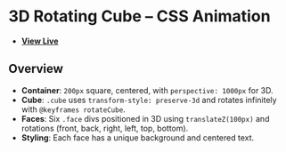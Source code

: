 # 3D Rotating Cube – CSS Animation

- [**View Live**](https://tahmid-sarker.github.io/Modern-HTML-CSS-Notes/12-Transition-Animation-and-JavaScript/09-3D-Rotating-Cube/)

## Overview

* **Container**: `200px` square, centered, with `perspective: 1000px` for 3D.
* **Cube**: `.cube` uses `transform-style: preserve-3d` and rotates infinitely with `@keyframes rotateCube`.
* **Faces**: Six `.face` divs positioned in 3D using `translateZ(100px)` and rotations (front, back, right, left, top, bottom).
* **Styling**: Each face has a unique background and centered text.